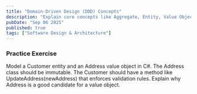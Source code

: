 ```yaml
---
title: "Domain-Driven Design (DDD) Concepts"
description: "Explain core concepts like Aggregate, Entity, Value Object, Bounded Context."
pubDate: "Sep 06 2025"
published: true
tags: ["Software Design & Architecture"]
---
```


### Practice Exercise

Model a Customer entity and an Address value object in C#. The Address class should be immutable. The Customer should have a method like UpdateAddress(newAddress) that enforces validation rules. Explain why Address is a good candidate for a value object.
